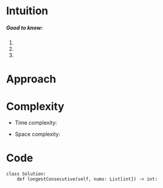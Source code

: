 # Intuition
<!-- Describe your first thoughts on how to solve this problem. -->

##### Good to know:

1. 
2. 
3. 

# Approach
<!-- Describe your approach to solving the problem. -->

# Complexity
- Time complexity:
<!-- Add your time complexity here, e.g. $$O(n)$$ -->

- Space complexity:
<!-- Add your space complexity here, e.g. $$O(n)$$ -->

# Code
```
class Solution:
    def longestConsecutive(self, nums: List[int]) -> int:
```
